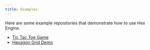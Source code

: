 ```yaml
---
title: Examples
---
```


Here are some example repositories that demonstrate how to use Hex Engine.

- [Tic Tac Toe Game](https://github.com/suchipi/hex-engine-tic-tac-toe-example)
- [Hexagon Grid Demo](https://github.com/suchipi/hex-engine-example-hexagon-grid)
